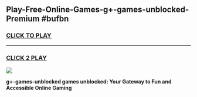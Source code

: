 
## Play-Free-Online-Games-g+-games-unblocked-Premium #bufbn
<h3>
<a href="https://premium.freeplayer.one?title=g+-games-unblocked&ref=8M">CLICK TO PLAY</a></h3>
<hr>

<h3>
<a href="https://premium.freeplayer.one?title=g+-games-unblocked&ref=8M">CLICK 2 PLAY</a>
  
</h3>

<a href="https://premium.freeplayer.one?title=g+-games-unblocked&ref=8M"><img src="https://clearcache.store/games.png"></a>


**g+-games-unblocked games unblocked: Your Gateway to Fun and Accessible Online Gaming**
